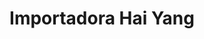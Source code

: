 ---
title: "Importadora Hai Yang"
url: /san-cristobal/importadora-hai-yang/
shop: tienda de variedades
---
